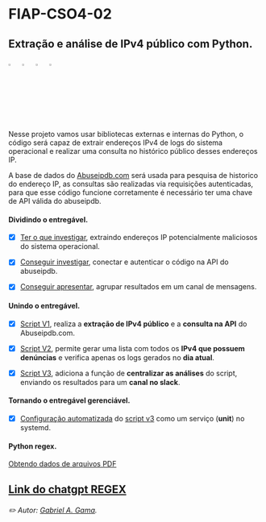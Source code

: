 # FIAP-CSO4-02

## Extração e análise de IPv4 público com Python.

<p align="left">
  <img alt="Python 3.x" src="https://cdn.icon-icons.com/icons2/2699/PNG/512/python_logo_icon_168886.png" title="Python 3.x" width="3%">
  &nbsp
  <img alt="Abuseipdb.com" src="https://www.abuseipdb.com/img/abuseipdb-logo.svg" title="Abuseipdb.com" width="3%">
  &nbsp
  <img alt="Linux" src="https://cdn0.iconfinder.com/data/icons/flat-round-system/512/linux_tox-512.png" title="Linux" width="3%">
  &nbsp
  <img alt="Slack" src="https://cdn-icons-png.flaticon.com/512/2111/2111615.png" title="Slack" width="3%">
</p>

Nesse projeto vamos usar bibliotecas externas e internas do Python, o código será capaz de extrair endereços IPv4 de logs do sistema operacional e realizar uma consulta no histórico público desses endereços IP.

A base de dados do [Abuseipdb.com](https://www.abuseipdb.com/) será usada para pesquisa de historico do endereço IP, as consultas são realizadas via requisições autenticadas, para que esse código funcione corretamente é necessário ter uma chave de API válida do abuseipdb.

#### Dividindo o entregável.

  - [x] [Ter o que investigar](readme/ip_readme.md#rastreando-dados-com-regex-nos-logs-do-sistema-operacional), extraindo endereços IP potencialmente maliciosos do sistema operacional.

  - [x] [Conseguir investigar](readme/api_readme.md#controlando-a-api-do-abuseipdbcom), conectar e autenticar o código na API do abuseipdb.
  
  - [x] [Conseguir apresentar](readme/slack_readme.md#centraliza%C3%A7%C3%A3o-de-informa%C3%A7%C3%A3o-no-slack), agrupar resultados em um canal de mensagens.
  
#### Unindo o entregável.

 - [x] [Script V1](readme/script_v1_readme.md#script-v1), realiza a **extração de IPv4 público** e a **consulta na API** do Abuseipdb.com.
 
 - [x] [Script V2](readme/script_v2_readme.md#script-v2), permite gerar uma lista com todos os **IPv4 que possuem denúncias** e verifica apenas os logs gerados no **dia atual**.
 
 - [x] [Script V3](readme/script_v3_readme.md#script-v3), adiciona a função de **centralizar as análises** do script, enviando os resultados para um **canal no slack**.

#### Tornando o entregável gerenciável.

 - [x] [Configuração automatizada](https://github.com/usrbinbrain/fiap-python-03/blob/main/README.md#configurar-um-servi%C3%A7o-no-systemd-usando-python) do [script v3](readme/script_v3_readme.md#script-v3) como um serviço (**unit**) no systemd.


#### Python regex.

[Obtendo dados de arquivos PDF](https://github.com/usrbinbrain/fiap-pdf-regex-coletor/blob/main/README.md#fiap-pdf-regex-coletor)

[Link do chatgpt REGEX](https://chat.openai.com/share/eb850c10-80fe-4381-a7dc-d4ddaf528e62)
---

###### ✏️ Autor: [Gabriel A. Gama](https://www.linkedin.com/in/gagama/).
